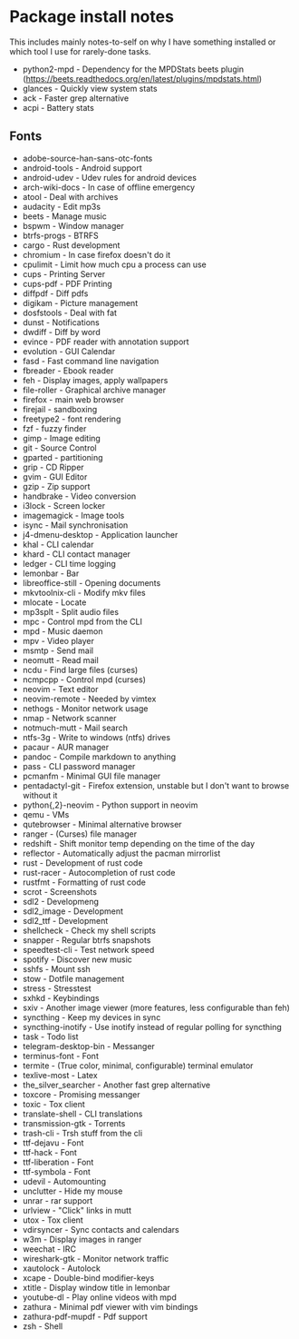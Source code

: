 # Package install notes

This includes mainly notes-to-self on why I have something installed or which tool I use for rarely-done tasks.

- python2-mpd - Dependency for the MPDStats beets plugin (https://beets.readthedocs.org/en/latest/plugins/mpdstats.html)
- glances - Quickly view system stats
- ack - Faster grep alternative
- acpi - Battery stats
## Fonts
- adobe-source-han-sans-otc-fonts
- android-tools - Android support
- android-udev - Udev rules for android devices
- arch-wiki-docs - In case of offline emergency
- atool - Deal with archives
- audacity - Edit mp3s
- beets - Manage music
- bspwm - Window manager
- btrfs-progs - BTRFS
- cargo - Rust development
- chromium - In case firefox doesn't do it
- cpulimit - Limit how much cpu a process can use
- cups - Printing Server
- cups-pdf - PDF Printing
- diffpdf - Diff pdfs
- digikam - Picture management
- dosfstools - Deal with fat
- dunst - Notifications
- dwdiff - Diff by word
- evince - PDF reader with annotation support
- evolution - GUI Calendar
- fasd - Fast command line navigation
- fbreader - Ebook reader
- feh - Display images, apply wallpapers
- file-roller - Graphical archive manager
- firefox - main web browser
- firejail - sandboxing
- freetype2 - font rendering
- fzf - fuzzy finder
- gimp - Image editing
- git - Source Control
- gparted - partitioning
- grip - CD Ripper
- gvim - GUI Editor
- gzip - Zip support
- handbrake - Video conversion
- i3lock - Screen locker
- imagemagick - Image tools
- isync - Mail synchronisation
- j4-dmenu-desktop - Application launcher
- khal - CLI calendar
- khard - CLI contact manager
- ledger - CLI time logging
- lemonbar - Bar
- libreoffice-still - Opening documents
- mkvtoolnix-cli - Modify mkv files
- mlocate - Locate
- mp3splt - Split audio files
- mpc - Control mpd from the CLI
- mpd - Music daemon
- mpv - Video player
- msmtp - Send mail
- neomutt - Read mail
- ncdu - Find large files (curses)
- ncmpcpp - Control mpd (curses)
- neovim - Text editor
- neovim-remote - Needed by vimtex
- nethogs - Monitor network usage
- nmap - Network scanner
- notmuch-mutt - Mail search
- ntfs-3g - Write to windows (ntfs) drives
- pacaur - AUR manager
- pandoc - Compile markdown to anything
- pass - CLI password manager
- pcmanfm - Minimal GUI file manager
- pentadactyl-git - Firefox extension, unstable but I don't want to browse without it
- python{,2}-neovim - Python support in neovim
- qemu - VMs
- qutebrowser - Minimal alternative browser
- ranger - (Curses) file manager
- redshift - Shift monitor temp depending on the time of the day
- reflector - Automatically adjust the pacman mirrorlist
- rust - Development of rust code
- rust-racer - Autocompletion of rust code
- rustfmt - Formatting of rust code
- scrot - Screenshots
- sdl2 - Developmeng
- sdl2_image - Development
- sdl2_ttf - Development
- shellcheck - Check my shell scripts
- snapper - Regular btrfs snapshots
- speedtest-cli - Test network speed
- spotify - Discover new music
- sshfs - Mount ssh
- stow - Dotfile management
- stress - Stresstest
- sxhkd - Keybindings
- sxiv - Another image viewer (more features, less configurable than feh)
- syncthing - Keep my devices in sync
- syncthing-inotify - Use inotify instead of regular polling for syncthing
- task - Todo list
- telegram-desktop-bin - Messanger
- terminus-font - Font
- termite - (True color, minimal, configurable) terminal emulator
- texlive-most - Latex
- the_silver_searcher - Another fast grep alternative
- toxcore - Promising messanger
- toxic - Tox client
- translate-shell - CLI translations
- transmission-gtk - Torrents
- trash-cli - Trsh stuff from the cli
- ttf-dejavu - Font
- ttf-hack - Font
- ttf-liberation - Font
- ttf-symbola - Font
- udevil - Automounting
- unclutter - Hide my mouse
- unrar - rar support
- urlview - "Click" links in mutt
- utox - Tox client
- vdirsyncer - Sync contacts and calendars
- w3m - Display images in ranger
- weechat - IRC
- wireshark-gtk - Monitor network traffic
- xautolock - Autolock
- xcape - Double-bind modifier-keys
- xtitle - Display window title in lemonbar
- youtube-dl - Play online videos with mpd
- zathura - Minimal pdf viewer with vim bindings
- zathura-pdf-mupdf - Pdf support
- zsh - Shell
